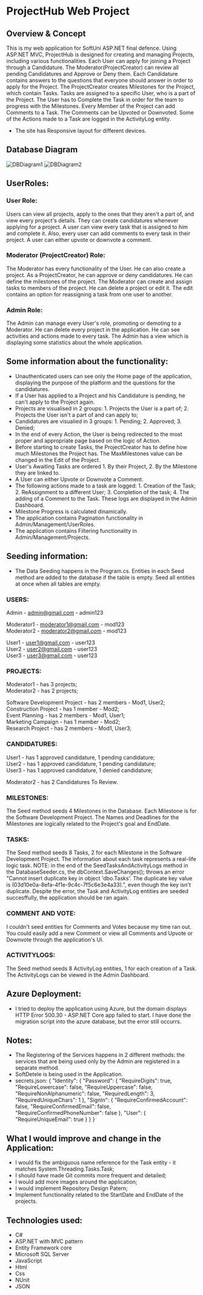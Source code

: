 # ProjectHub Web Project

## Overview & Concept

This is my web application for SoftUni ASP.NET final defence.
Using ASP.NET MVC, ProjectHub is designed for creating and managing Projects, including various functionalities. Each User can apply for joining a Project through a Candidature. The Moderator(ProjectCreator) can review all pending Candidatures and Approve or Deny them.
Each Candidature contains answers to the questions that everyone should answer in order to apply for the Project.
The ProjectCreator creates Milestones for the Project, which contain Tasks. Tasks are assigned to a specific User, who is a part of the Project. The User has to Complete the Task in order for the team to progress with the Milestones.
Every Member of the Project can add Comments to a Task. The Comments can be Upvoted or Downvoted. Some of the Actions made to a Task are logged in the ActivityLog entity.

- The site has Responsive layout for different devices.

## Database Diagram

![DBDiagram1](https://github.com/user-attachments/assets/2c083716-3700-4f6b-8038-0e3db08cb317)
![DBDiagram2](https://github.com/user-attachments/assets/fbbe0ab6-59f4-451d-b25a-26a645318882)

## UserRoles:

### User Role:

Users can view all projects, apply to the ones that they aren't a part of, and view every project's details. They can create candidatures whenever applying for a project. A user can view every task that is assigned to him and complete it. Also, every user can add comments to every task in their project. A user can either upvote or downvote a comment.

### Moderator (ProjectCreator) Role:

The Moderator has every functionality of the User. He can also create a project. As a ProjectCreator, he can approve or deny candidatures. He can define the milestones of the project. The Moderator can create and assign tasks to members of the project. He can delete a project or edit it. The edit contains an option for reassigning a task from one user to another.

### Admin Role:

The Admin can manage every User's role, promoting or demoting to a Moderator. He can delete every project in the application. He can see activities and actions made to every task. The Admin has a view which is displaying some statistics about the whole application.

## Some information about the functionality:

- Unauthenticated users can see only the Home page of the application, displaying the purpose of the platform and the questions for the candidatures.
- If a User has applied to a Project and his Candidature is pending, he can't apply to the Project again.
- Projects are visualised in 2 groups: 1. Projects the User is a part of; 2. Projects the User isn't a part of and can apply to;
- Candidatures are visualied in 3 groups: 1. Pending; 2. Approved; 3. Denied;
- In the end of every Action, the User is being redirected to the most proper and appropriate page based on the logic of Action.
- Before starting to create Tasks, the ProjectCreator has to define how much Milestones the Project has. The MaxMilestones value can be changed in the Edit of the Project.
- User's Awaiting Tasks are ordered 1. By their Project, 2. By the Milestone they are linked to.
- A User can either Upvote or Downvote a Comment.
- The following actions made to a task are logged: 1. Creation of the Task; 2. ReAssignment to a different User; 3. Completion of the task; 4. The adding of a Comment to the Task. These logs are displayed in the Admin Dashboard.
- Milestone Progress is calculated dinamically.
- The application contains Pagination functionality in Admin/Management/UserRoles.
- The application contains Filtering functionality in Admin/Management/Projects.

## Seeding information:

- The Data Seeding happens in the Program.cs. Entities in each Seed method are added to the database if the table is empty. Seed all entities at once when all tables are empty.

### USERS:

Admin - admin@gmail.com - admin123 <br />

Moderator1 - moderator1@gmail.com - mod123 <br />
Moderator2 - moderator2@gmail.com - mod123 <br />

User1 - user1@gmail.com - user123 <br />
User2 - user2@gmail.com - user123 <br />
User3 - user3@gmail.com - user123 <br />

### PROJECTS:

Moderator1 - has 3 projects; <br />
Moderator2 - has 2 projects; <br />

Software Development Project - has 2 members - Mod1, User2; <br />
Construction Project - has 1 member - Mod2; <br />
Event Planning - has 2 members - Mod1, User1; <br />
Marketing Campaign - has 1 member - Mod2; <br />
Research Project - has 2 members - Mod1, User3; <br />

### CANDIDATURES:

User1 - has 1 approved candidature, 1 pending candidature; <br />
User2 - has 1 approved candidature, 1 pending candidature; <br />
User3 - has 1 approved candidature, 1 denied candidature; <br />

Moderator2 - has 2 Candidatures To Review. <br />

### MILESTONES:

The Seed method seeds 4 Milestones in the Database. Each Milestone is for the Software Development Project. The Names and Deadlines for the Milestones are logically related to the Project's goal and EndDate.

### TASKS:

The Seed method seeds 8 Tasks, 2 for each Milestone in the Software Development Project. The information about each task represents a real-life logic task.
NOTE: in the end of the SeedTasksAndActivityLogs method in the DatabaseSeeder.cs, the dbContext.SaveChanges(); throws an error "Cannot insert duplicate key in object 'dbo.Tasks'. The duplicate key value is (03d10e0a-8efa-4f1e-9c4c-7f5c6e3e4a33).", even though the key isn't duplicate. Despite the error, the Task and ActivityLog entities are seeded succesffully, the application should be ran again.

### COMMENT AND VOTE:

I couldn't seed entities for Comments and Votes because my time ran out. You could easily add a new Comment or view all Comments and Upvote or Downvote through the application's UI.

### ACTIVITYLOGS:

The Seed method seeds 8 ActivityLog entities, 1 for each creation of a Task. The ActivityLogs can be viewed in the Admin Dashboard.

## Azure Deployment:

- I tried to deploy the application using Azure, but the domain displays HTTP Error 500.30 - ASP.NET Core app failed to start. I have done the migration script into the azure database, but the error still occurrs.

## Notes:

- The Registering of the Services happens in 2 different methods: the services that are being used only by the Admin are registered in a separate method.
- SoftDetele is being used in the Application.
- secrets.json:
  {
  "Identity": {
  "Password": {
  "RequireDigits": true,
  "RequireLowercase": false,
  "RequireUppercase": false,
  "RequireNonAlphanumeric": false,
  "RequiredLength": 3,
  "RequiredUniqueChars": 1
  },
  "SignIn": {
  "RequireConfirmedAccount": false,
  "RequireConfirmedEmail": false,
  "RequireConfirmedPhoneNumber": false
  },
  "User": {
  "RequireUniqueEmail": true
  }
  }
  }

## What I would improve and change in the Application:

- I would fix the ambiguous name reference for the Task entity - it matches System.Threading.Tasks.Task;
- I should have made Git commits more frequent and detailed;
- I would add more images around the application;
- I would implement Repository Design Patern;
- Implement functionality related to the StartDate and EndDate of the projects.

## Technologies used:

- C#
- ASP.NET with MVC pattern
- Entity Framework core
- Microsoft SQL Server
- JavaScript
- Html
- Css
- NUnit
- JSON
